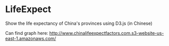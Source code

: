 # LifeExpect
Show the life expectancy of China's provinces using D3.js (in Chinese)

Can find graph here: http://www.chinalifeexpectfactors.com.s3-website-us-east-1.amazonaws.com/
